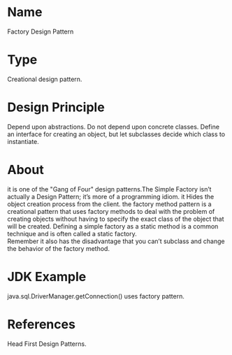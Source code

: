 # Name
Factory Design Pattern
# Type
Creational design pattern.

# Design Principle
Depend upon abstractions. Do not depend upon concrete classes.
Define an interface for creating an object, but let subclasses decide which class to instantiate.

# About
it is one of the "Gang of Four" design patterns.The Simple Factory isn’t actually a Design Pattern; it’s more of a programming idiom.
it Hides the object creation process from the client. the factory method pattern is a creational pattern that uses factory methods to deal with the problem of creating objects without having to specify the exact class of the object that will be created.
Defining a simple factory as a static method is a common technique and is often called a static factory.  
Remember it also has the disadvantage that you can’t subclass and change the behavior of the factory method.

# JDK Example
java.sql.DriverManager.getConnection() uses factory pattern.

# References
Head First Design Patterns.

